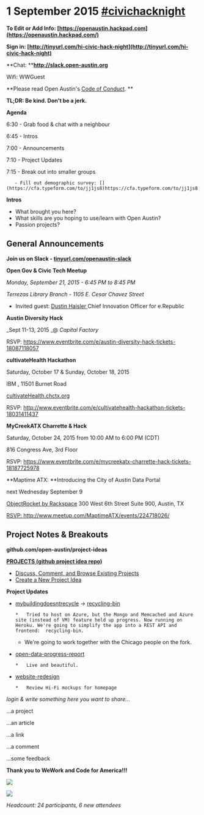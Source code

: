 # 1 September 2015 [#civichacknight](https://openaustin.hackpad.com/ep/search/?q=%23civichacknight&via=NDdCmpMRzrA)

**To Edit or Add Info: **[](https://openaustin.hackpad.com)**[https://openaustin.hackpad.com](https://openaustin.hackpad.com/)**

**Sign in: **[](http://tinyurl.com/hi-civic-hack-night)**[http://tinyurl.com/hi-civic-hack-night](http://tinyurl.com/hi-civic-hack-night)**

**Chat: **[](http://slack.open-austin.org)**http://slack.open-austin.org**

Wifi: WWGuest

**Please read Open Austin's [Code of Conduct](http://www.open-austin.org/about/code-of-conduct). **

**TL;DR: Be kind. Don't be a jerk.**

**Agenda**

6:30 - Grab food & chat with a neighbour

6:45 - Intros

7:00 - Announcements

7:10 - Project Updates

7:15 - Break out into smaller groups

       - Fill out demographic survey: [](https://cfa.typeform.com/to/jj1js8)https://cfa.typeform.com/to/jj1js8

**Intros**

*   What brought you here?
*   What skills are you hoping to use/learn with Open Austin?
*   Passion projects?

## General Announcements

**Join us on Slack - [tinyurl.com/openaustin-slack](http://tinyurl.com/openaustin-slack)**

**Open Gov & Civic Tech Meetup**

_Monday, September 21, 2015 - 6:45 PM to 8:45 PM_

_Terrezas Library Branch - 1105 E. Cesar Chavez Street_

*   Invited guest: <u>[Dustin Haisler](http://www.dustinhaisler.com/) </u>Chief Innovation Officer for e.Republic

**Austin Diversity Hack**

_Sept 11-13, 2015 _@ _Capital Factory_

RSVP: [](https://www.eventbrite.com/e/austin-diversity-hack-tickets-18087118057)https://www.eventbrite.com/e/austin-diversity-hack-tickets-18087118057

**cultivateHealth Hackathon**

Saturday, October 17 & Sunday, October 18, 2015

IBM , 11501 Burnet Road

[cultivateHealth.chctx.org](http://cultivatehealth.chctx.org/)

RSVP: [](http://www.eventbrite.com/e/cultivatehealth-hackathon-tickets-18031411437)http://www.eventbrite.com/e/cultivatehealth-hackathon-tickets-18031411437

**MyCreekATX Charrette & Hack**

Saturday, October 24, 2015 from 10:00 AM to 6:00 PM (CDT)

816 Congress Ave, 3rd Floor 

RSVP: [](https://www.eventbrite.com/e/mycreekatx-charrette-hack-tickets-18187725978)https://www.eventbrite.com/e/mycreekatx-charrette-hack-tickets-18187725978

**Maptime ATX: **Introducing the City of Austin Data Portal

next Wednesday September 9

[ObjectRocket by Rackspace](http://maps.google.com/maps?f=q&hl=en&q=300+West+6th+Street+Suite+900%2C+Austin%2C+TX%2C+us) 300 West 6th Street Suite 900, Austin, TX

[RSVP: ](http://www.meetup.com/MaptimeATX/events/224718026/)[](http://www.meetup.com/MaptimeATX/events/224718026/)http://www.meetup.com/MaptimeATX/events/224718026/

## Project Notes & Breakouts

**github.com/open-austin/project-ideas**

**[PROJECTS (github project idea repo)](https://github.com/open-austin/project-ideas/)**

*   [Discuss, Comment, and Browse Existing Projects](https://github.com/open-austin/project-ideas/issues)
*   [Create a New Project Idea](https://github.com/open-austin/project-ideas/issues/new)

**Project Updates**

*   [mybuildingdoesntrecycle](https://github.com/open-austin/mybuildingdoesntrecycle) -> [recycling-bin](https://github.com/open-austin/recycling-bin)

        *   Tried to host on Azure, but the Mongo and Memcached and Azure site (instead of VM) feature held up progress. Now running on Heroku. We're going to simplify the app into a REST API and frontend:  recycling-bin.
    *   We're going to work together with the Chicago people on the fork.

*   [open-data-progress-report](https://github.com/open-austin/open-data-progress-report)

        *   Live and beautiful.

*   [website-redesign](https://github.com/open-austin/OA-Website)

        *   Review Hi-Fi mockups for homepage

_login & write something here you want to share..._

...a project

...an article

...a link

...a comment

...some feedback

**Thank you to WeWork and Code for America!!!**

![](https://hackpad-attachments.s3.amazonaws.com/openaustin.hackpad.com_lwuphEWkSVQ_p.362923_1433217674504_undefined)

![](http://upload.wikimedia.org/wikipedia/commons/6/6b/Codeforamerica_logo.png)

_Headcount: 24 participants, 6 new attendees_
